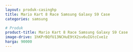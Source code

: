 ```yaml
---
layout: produk-casinghp
title: Mario Kart 8 Race Samsung Galaxy S9 Case
categories: samsung

# Produk
product-title: Mario Kart 8 Race Samsung Galaxy S9 Case
image-drive: 1hKPrBQfU13NCHuE9tX2sv6uIGtcCve1z
harga: 90000
---
```

